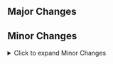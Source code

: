 ## Major Changes


## Minor Changes

<details>
<summary>Click to expand Minor Changes</summary>

- Goals that require the use of drugs or alcohol will no longer be available when those items are banned (eg. in the Straight Edge loadout)
- Tweaked weapon placements for different FoVs and ultra-widescreen
- Alarm lights now count for the "Light Vandalism" bingo goal, if they are breakable
- Fixed mirrored rotation of Limited/Fixed Saves ATM that was added to the gas station, and moved it forwards slightly to get away from some bad collision detection
- Fixed possible crashes with flag names generated for Merchant conversations that exceeded the maximum length.
  - If you have already encountered the Merchant in a map in an in-progress game when you upgrade, he may be a bit confused about what he has available to sell to you.
- Block certain out-of-bounds locations from being selected for random placement of things (like medbots/repairbots, merchants, turrets, datacubes, etc...)
  - Outside of the walls of the UNATCO compound in missions 3, 4, and 5
  - Beyond the level transitions between the Wan Chai Market and the Lucky Money
  - Beyond the door to the Vandenberg Computer area from Cmd
- The Bingo Viewer now has an option to always keep the window on top (Under the Display menu)

</details>
